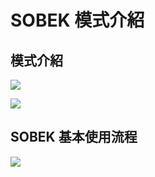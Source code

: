 # SOBEK 模式介紹
## 模式介紹
![](res/2022-03-17-00-55-52.png)

![](res/2022-03-17-00-56-15.png)

## SOBEK 基本使用流程

![](res/2022-03-17-01-30-21.png)
